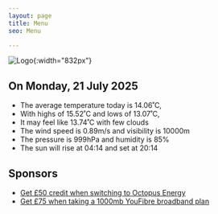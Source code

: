 ```yaml
---
layout: page
title: Menu
seo: Menu

---
```


![Logo](/images/logo.jpg){:width="832px"}

<!-- weather_marker starts -->
## On Monday, 21 July 2025

- The average temperature today is 14.06˚C,
- With highs of 15.52˚C and lows of 13.07˚C,
- It may feel like 13.74˚C with few clouds
- The wind speed is 0.89m/s and visibility is 10000m
- The pressure is 999hPa and humidity is 85%
- The sun will rise at 04:14 and set at 20:14

<!-- weather_marker ends -->

## Sponsors

- [Get £50 credit when switching to Octopus Energy](https://bit.ly/3oD1nnS)
- [Get £75 when taking a 1000mb YouFibre broadband plan](https://aklam.io/91zWhU?)

